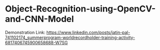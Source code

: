 # Object-Recognition-using-OpenCV-and-CNN-Model

Demonstration Link: https://www.linkedin.com/posts/jatin-pal-741102174_summerprogram-worldrecordholder-training-activity-6817406745900658688-W7SG
